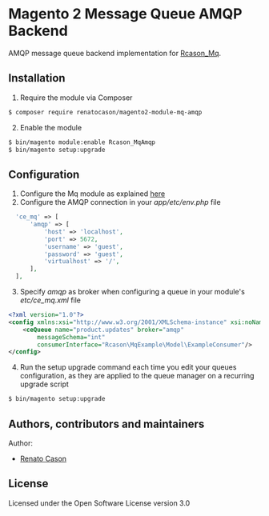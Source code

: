 # Magento 2 Message Queue AMQP Backend
AMQP message queue backend implementation for [Rcason_Mq](https://github.com/renatocason/magento2-module-mq).

## Installation
1. Require the module via Composer
```bash
$ composer require renatocason/magento2-module-mq-amqp
```

2. Enable the module
```bash
$ bin/magento module:enable Rcason_MqAmqp
$ bin/magento setup:upgrade
```

## Configuration
1. Configure the Mq module as explained [here](https://github.com/renatocason/magento2-module-mq)
2. Configure the AMQP connection in your _app/etc/env.php_ file
```php
  'ce_mq' => [
      'amqp' => [
          'host' => 'localhost',
          'port' => 5672,
          'username' => 'guest',
          'password' => 'guest',
          'virtualhost' => '/',
      ],
  ],
```

3. Specify _amqp_ as broker when configuring a queue in your module's _etc/ce_mq.xml_ file
```xml
<?xml version="1.0"?>
<config xmlns:xsi="http://www.w3.org/2001/XMLSchema-instance" xsi:noNamespaceSchemaLocation="urn:magento:module:Rcason_Mq:etc/ce_mq.xsd">
    <ceQueue name="product.updates" broker="amqp"
        messageSchema="int"
        consumerInterface="Rcason\MqExample\Model\ExampleConsumer"/>
</config>
```
4. Run the setup upgrade command each time you edit your queues configuration, as they are applied to the queue manager on a recurring upgrade script
```bash
$ bin/magento setup:upgrade
```

## Authors, contributors and maintainers

Author:
- [Renato Cason](https://github.com/renatocason)

## License
Licensed under the Open Software License version 3.0
